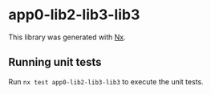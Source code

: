 # app0-lib2-lib3-lib3

This library was generated with [Nx](https://nx.dev).

## Running unit tests

Run `nx test app0-lib2-lib3-lib3` to execute the unit tests.
